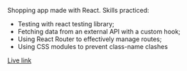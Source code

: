 Shopping app made with React. Skills practiced:

- Testing with react testing library;
- Fetching data from an external API with a custom hook;
- Using React Router to effectively manage routes;
- Using CSS modules to prevent class-name clashes

[Live link](https://shopping-cartttt.netlify.app/)
